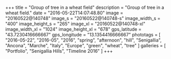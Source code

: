 +++
title = "Group of tree in a wheat field"
description = "Group of tree in a wheat field."
date = "2016-05-22T14:07:48.80"
image = "20160522@140748"
image_s = "20160522@140748-s"
image_width_s = "400"
image_height_s = "265"
image_xl = "20160522@140748-xl"
image_width_xl = "1024"
image_height_xl = "678"
gps_latitude = "43.7230416666667"
gps_longitude = "13.1354416666667"
phototags = [ "2016-05-22", "2016-05", "2016", "spring", "afternoon", "hill", "Senigallia", "Ancona", "Marche", "Italy", "Europe", "green", "wheat", "tree" ]
galleries = [ "Portfolio", "Senigallia Hills", "Timeline 2016" ]
+++
